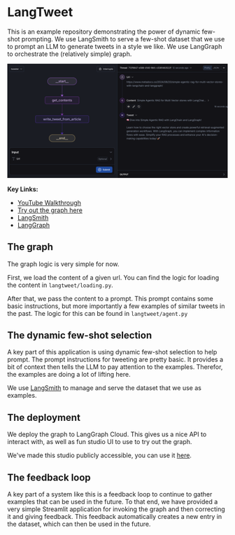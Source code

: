 # LangTweet

This is an example repository demonstrating the power of dynamic few-shot prompting.
We use LangSmith to serve a few-shot dataset that we use to prompt an LLM to generate tweets in a style we like.
We use LangGraph to orchestrate the (relatively simple) graph.

![](./static/agent_ui.png)

**Key Links:**
- [YouTube Walkthrough](https://youtu.be/xFpTMU24eUg)
- [Try out the graph here](https://smith.langchain.com/studio/thread?baseUrl=https://langtweet-0e7095f4dab057f6bbddc823a9eae0aa.default.us.langgraph.app)
- [LangSmith](https://smith.langchain.com/)
- [LangGraph](https://github.com/langchain-ai/langgraph)

## The graph

The graph logic is very simple for now.

First, we load the content of a given url.
You can find the logic for loading the content in `langtweet/loading.py`.

After that, we pass the content to a prompt.
This prompt contains some basic instructions, but more importantly a few examples of similar tweets in the past.
The logic for this can be found in `langtweet/agent.py`

## The dynamic few-shot selection

A key part of this application is using dynamic few-shot selection to help prompt.
The prompt instructions for tweeting are pretty basic.
It provides a bit of context then tells the LLM to pay attention to the examples.
Therefor, the examples are doing a lot of lifting here.

We use [LangSmith](https://smith.langchain.com/) to manage and serve the dataset that we use as examples.

## The deployment

We deploy the graph to LangGraph Cloud.
This gives us a nice API to interact with, as well as fun studio UI to use to try out the graph.

We've made this studio publicly accessible, you can use it [here](https://smith.langchain.com/studio/thread?baseUrl=https://langtweet-0e7095f4dab057f6bbddc823a9eae0aa.default.us.langgraph.app).

## The feedback loop

A key part of a system like this is a feedback loop to continue to gather examples that can be used in the future.
To that end, we have provided a very simple Streamlit application for invoking the graph and then correcting it and giving feedback.
This feedback automatically creates a new entry in the dataset, which can then be used in the future.
